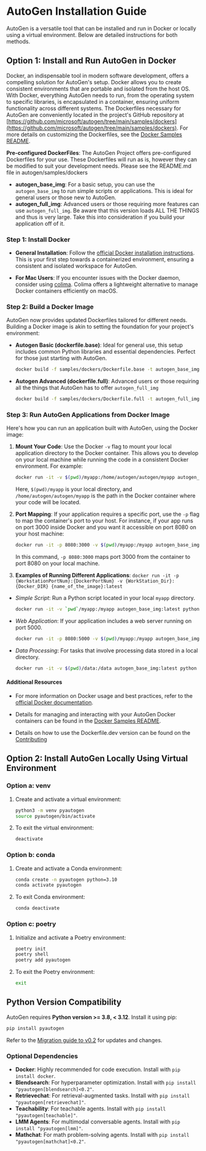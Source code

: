 # AutoGen Installation Guide

AutoGen is a versatile tool that can be installed and run in Docker or locally using a virtual environment. Below are detailed instructions for both methods.

## Option 1: Install and Run AutoGen in Docker

Docker, an indispensable tool in modern software development, offers a compelling solution for AutoGen's setup. Docker allows you to create consistent environments that are portable and isolated from the host OS. With Docker, everything AutoGen needs to run, from the operating system to specific libraries, is encapsulated in a container, ensuring uniform functionality across different systems. The Dockerfiles necessary for AutoGen are conveniently located in the project's GitHub repository at [https://github.com/microsoft/autogen/tree/main/samples/dockers](https://github.com/microsoft/autogen/tree/main/samples/dockers). For more details on customizing the Dockerfiles, see the [Docker Samples README](../samples/dockers/Dockerfiles.md).

**Pre-configured DockerFiles**: The AutoGen Project offers pre-configured Dockerfiles for your use. These Dockerfiles will run as is, however they can be modified to suit your development needs. Please see the README.md file in autogen/samples/dockers

- **autogen_base_img**: For a basic setup, you can use the `autogen_base_img` to run simple scripts or applications. This is ideal for general users or those new to AutoGen.
- **autogen_full_img**: Advanced users or those requiring more features can use `autogen_full_img`. Be aware that this version loads ALL THE THINGS and thus is very large. Take this into consideration if you build your application off of it.

### Step 1: Install Docker

- **General Installation**: Follow the [official Docker installation instructions](https://docs.docker.com/get-docker/). This is your first step towards a containerized environment, ensuring a consistent and isolated workspace for AutoGen.

- **For Mac Users**: If you encounter issues with the Docker daemon, consider using [colima](https://smallsharpsoftwaretools.com/tutorials/use-colima-to-run-docker-containers-on-macos/). Colima offers a lightweight alternative to manage Docker containers efficiently on macOS.

### Step 2: Build a Docker Image

AutoGen now provides updated Dockerfiles tailored for different needs. Building a Docker image is akin to setting the foundation for your project's environment:

- **Autogen Basic (dockerfile.base)**: Ideal for general use, this setup includes common Python libraries and essential dependencies. Perfect for those just starting with AutoGen.

  ```bash
  docker build -f samples/dockers/Dockerfile.base -t autogen_base_img https://github.com/microsoft/autogen.git
  ```

- **Autogen Advanced (dockerfile.full)**: Advanced users or those requiring all the things that AutoGen has to offer `autogen_full_img`

   ```bash
   docker build -f samples/dockers/Dockerfile.full -t autogen_full_img https://github.com/microsoft/autogen.git  
   ```

### Step 3: Run AutoGen Applications from Docker Image

Here's how you can run an application built with AutoGen, using the Docker image:

1. **Mount Your Code**: Use the Docker `-v` flag to mount your local application directory to the Docker container. This allows you to develop on your local machine while running the code in a consistent Docker environment. For example:

   ```bash
   docker run -it -v $(pwd)/myapp:/home/autogen/autogen/myapp autogen_base_img:latest python /home/autogen/autogen/myapp/main.py
   ```

   Here, `$(pwd)/myapp` is your local directory, and `/home/autogen/autogen/myapp` is the path in the Docker container where your code will be located. 

2. **Port Mapping**: If your application requires a specific port, use the `-p` flag to map the container's port to your host. For instance, if your app runs on port 3000 inside Docker and you want it accessible on port 8080 on your host machine:

   ```bash
   docker run -it -p 8080:3000 -v $(pwd)/myapp:/myapp autogen_base_img:latest python /myapp
   ```

   In this command, `-p 8080:3000` maps port 3000 from the container to port 8080 on your local machine.

3. **Examples of Running Different Applications**:
`docker run -it -p {WorkstationPortNum}:{DockerPortNum} -v {WorkStation_Dir}:{Docker_DIR} {name_of_the_image}:latest`

- *Simple Script*: Run a Python script located in your local `myapp` directory.

   ```bash
   docker run -it -v `pwd`/myapp:/myapp autogen_base_img:latest python /myapp/my_script.py
   ```

- *Web Application*: If your application includes a web server running on port 5000.

   ```bash
   docker run -it -p 8080:5000 -v $(pwd)/myapp:/myapp autogen_base_img:latest
   ```

- *Data Processing*: For tasks that involve processing data stored in a local directory.

   ```bash
   docker run -it -v $(pwd)/data:/data autogen_base_img:latest python /myapp/process_data.py
   ```

#### Additional Resources

- For more information on Docker usage and best practices, refer to the [official Docker documentation](https://docs.docker.com).

- Details for managing and interacting with your AutoGen Docker containers can be found in the [Docker Samples README](../samples/dockers/Dockerfiles.md).

- Details on how to use the Dockerfile.dev version can be found on the [Contributing](Contribute.md#docker)

## Option 2: Install AutoGen Locally Using Virtual Environment

### Option a: venv

1. Create and activate a virtual environment:

   ```bash
   python3 -m venv pyautogen
   source pyautogen/bin/activate
   ```

2. To exit the virtual environment:

   ```bash
   deactivate
   ```

### Option b: conda

1. Create and activate a Conda environment:

   ```bash
   conda create -n pyautogen python=3.10
   conda activate pyautogen
   ```

2. To exit Conda environment:

   ```bash
   conda deactivate
   ```

### Option c: poetry

1. Initialize and activate a Poetry environment:

   ```bash
   poetry init
   poetry shell
   poetry add pyautogen
   ```

2. To exit the Poetry environment:

   ```bash
   exit
   ```

## Python Version Compatibility

AutoGen requires **Python version >= 3.8, < 3.12**. Install it using pip:

```bash
pip install pyautogen
```

Refer to the [Migration guide to v0.2](/autogen/docs/Installation#migration-guide-to-v0.2) for updates and changes.

### Optional Dependencies

- **Docker**: Highly recommended for code execution. Install with `pip install docker`.
- **Blendsearch**: For hyperparameter optimization. Install with `pip install "pyautogen[blendsearch]<0.2"`.
- **Retrievechat**: For retrieval-augmented tasks. Install with `pip install "pyautogen[retrievechat]"`.
- **Teachability**: For teachable agents. Install with `pip install "pyautogen[teachable]"`.
- **LMM Agents**: For multimodal conversable agents. Install with `pip install "pyautogen[lmm]"`.
- **Mathchat**: For math problem-solving agents. Install with `pip install "pyautogen[mathchat]<0.2"`.
